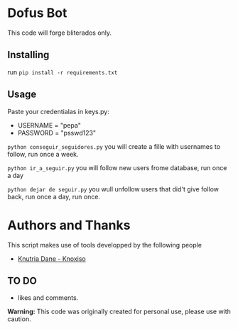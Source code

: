 # Dofus Bot

This code will forge bliterados only.

## Installing

run `pip install -r requirements.txt`

## Usage

Paste your credentialas in keys.py:
- USERNAME = "pepa"
- PASSWORD = "psswd123"

`python conseguir_seguidores.py` you will create a fille with usernames to follow, run once a week.

`python ir_a_seguir.py` you will follow new users frome database, run once a day

`python dejar de seguir.py` you wull unfollow users that did't give follow back, run once a day, run once.

# Authors and Thanks
This script makes use of tools developped by the following people
- [Knutria Dane - Knoxiso](https://github.com/knoxisus)

## TO DO
- likes and comments.

**Warning:** This code was originally created for personal use, please use with caution.